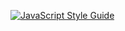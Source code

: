 [![JavaScript Style Guide](https://img.shields.io/badge/code_style-standard-brightgreen.svg)](https://standardjs.com)

